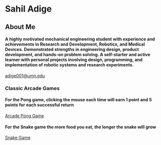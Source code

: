 # Sahil Adige

## About Me
#### A highly motivated mechanical engineering student with experience and achievements in Research and Development, Robotics, and Medical Devices. Demonstrated strengths in engineering design, product development, and hands-on problem solving. A self-starter and active learner with personal projects involving design, programming, and implementation of robotic systems and research experiments.

adige001@umn.edu

### Classic Arcade Games
#### For the Pong game, clicking the mouse each time will earn 1 point and 5 points for each successful return
[Arcade Pong Game](https://sahiladige.github.io/Portfolio/UpdatedPong/)

#### For the Snake game the more food you eat, the longer the snake will grow
[Snake Game](https://sahiladige.github.io/Portfolio/SnakeFinal/)
